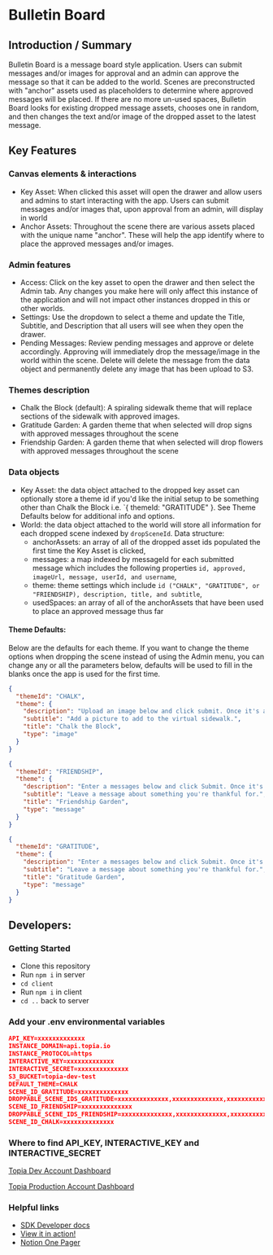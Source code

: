 # Bulletin Board

## Introduction / Summary

Bulletin Board is a message board style application. Users can submit messages and/or images for approval and an admin can approve the message so that it can be added to the world. Scenes are preconstructed with "anchor" assets used as placeholders to determine where approved messages will be placed. If there are no more un-used spaces, Bulletin Board looks for existing dropped message assets, chooses one in random, and then changes the text and/or image of the dropped asset to the latest message.

## Key Features

### Canvas elements & interactions

- Key Asset: When clicked this asset will open the drawer and allow users and admins to start interacting with the app. Users can submit messages and/or images that, upon approval from an admin, will display in world
- Anchor Assets: Throughout the scene there are various assets placed with the unique name "anchor". These will help the app identify where to place the approved messages and/or images.

### Admin features

- Access: Click on the key asset to open the drawer and then select the Admin tab. Any changes you make here will only affect this instance of the application and will not impact other instances dropped in this or other worlds.
- Settings: Use the dropdown to select a theme and update the Title, Subtitle, and Description that all users will see when they open the drawer.
- Pending Messages: Review pending messages and approve or delete accordingly. Approving will immediately drop the message/image in the world within the scene. Delete will delete the message from the data object and permanently delete any image that has been upload to S3.

### Themes description

- Chalk the Block (default): A spiraling sidewalk theme that will replace sections of the sidewalk with approved images.
- Gratitude Garden: A garden theme that when selected will drop signs with approved messages throughout the scene
- Friendship Garden: A garden theme that when selected will drop flowers with approved messages throughout the scene

### Data objects

- Key Asset: the data object attached to the dropped key asset can optionally store a theme id if you'd like the initial setup to be something other than Chalk the Block i.e. `{ themeId: "GRATITUDE" }. See Theme Defaults below for additional info and options.
- World: the data object attached to the world will store all information for each dropped scene indexed by `dropSceneId`. Data structure:
  - anchorAssets: an array of all of the dropped asset ids populated the first time the Key Asset is clicked,
  - messages: a map indexed by messageId for each submitted message which includes the following properties `id, approved, imageUrl, message, userId, and username`,
  - theme: theme settings which include `id ("CHALK", "GRATITUDE", or "FRIENDSHIP), description, title, and subtitle`,
  - usedSpaces: an array of all of the anchorAssets that have been used to place an approved message thus far

#### Theme Defaults:

Below are the defaults for each theme. If you want to change the theme options when dropping the scene instead of using the Admin menu, you can change any or all the parameters below, defaults will be used to fill in the blanks once the app is used for the first time.

```json
{
  "themeId": "CHALK",
  "theme": {
    "description": "Upload an image below and click submit. Once it's approved, it will be added to the world.",
    "subtitle": "Add a picture to add to the virtual sidewalk.",
    "title": "Chalk the Block",
    "type": "image"
  }
}
```

```json
{
  "themeId": "FRIENDSHIP",
  "theme": {
    "description": "Enter a messages below and click Submit. Once it's approved it will be added to the garden.",
    "subtitle": "Leave a message about something you're thankful for.",
    "title": "Friendship Garden",
    "type": "message"
  }
}
```

```json
{
  "themeId": "GRATITUDE",
  "theme": {
    "description": "Enter a messages below and click Submit. Once it's approved it will be added to the garden.",
    "subtitle": "Leave a message about something you're thankful for.",
    "title": "Gratitude Garden",
    "type": "message"
  }
}
```

## Developers:

### Getting Started

- Clone this repository
- Run `npm i` in server
- `cd client`
- Run `npm i` in client
- `cd ..` back to server

### Add your .env environmental variables

```json
API_KEY=xxxxxxxxxxxxx
INSTANCE_DOMAIN=api.topia.io
INSTANCE_PROTOCOL=https
INTERACTIVE_KEY=xxxxxxxxxxxxx
INTERACTIVE_SECRET=xxxxxxxxxxxxxx
S3_BUCKET=topia-dev-test
DEFAULT_THEME=CHALK
SCENE_ID_GRATITUDE=xxxxxxxxxxxxxx
DROPPABLE_SCENE_IDS_GRATITUDE=xxxxxxxxxxxxxx,xxxxxxxxxxxxxx,xxxxxxxxxxxxxx
SCENE_ID_FRIENDSHIP=xxxxxxxxxxxxxx
DROPPABLE_SCENE_IDS_FRIENDSHIP=xxxxxxxxxxxxxx,xxxxxxxxxxxxxx,xxxxxxxxxxxxxx
SCENE_ID_CHALK=xxxxxxxxxxxxxx
```

### Where to find API_KEY, INTERACTIVE_KEY and INTERACTIVE_SECRET

[Topia Dev Account Dashboard](https://dev.topia.io/t/dashboard/integrations)

[Topia Production Account Dashboard](https://topia.io/t/dashboard/integrations)

### Helpful links

- [SDK Developer docs](https://metaversecloud-com.github.io/mc-sdk-js/index.html)
- [View it in action!](topia.io/bulletin-board-prod)
- [Notion One Pager](https://www.notion.so/topiaio/Bulletin-Board-18171cde990b447693aee8b26b03f872?pvs=4)
